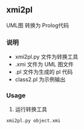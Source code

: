 ## xmi2pl
UML图 转换为 Prolog代码 

### 说明
* xmi2pl.py 文件为转换工具
* .xmi 文件为 UML 图文件
* .pl 文件为生成的 pl 代码
* class2.pl 为示例输出

### Usage
1. 运行转换工具
```
xmi2pl.py object.xmi
```
